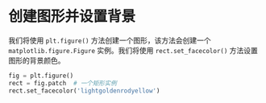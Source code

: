 # 创建图形并设置背景

我们将使用 `plt.figure()` 方法创建一个图形，该方法会创建一个 `matplotlib.figure.Figure` 实例。我们将使用 `rect.set_facecolor()` 方法设置图形的背景颜色。

```python
fig = plt.figure()
rect = fig.patch  # 一个矩形实例
rect.set_facecolor('lightgoldenrodyellow')
```
